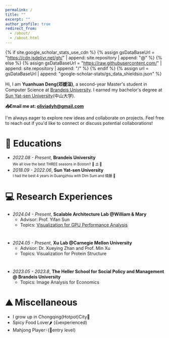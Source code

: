 ```yaml
---
permalink: /
title: ""
excerpt: ""
author_profile: true
redirect_from: 
  - /about/
  - /about.html
---
```


{% if site.google_scholar_stats_use_cdn %}
{% assign gsDataBaseUrl = "https://cdn.jsdelivr.net/gh/" | append: site.repository | append: "@" %}
{% else %}
{% assign gsDataBaseUrl = "https://raw.githubusercontent.com/" | append: site.repository | append: "/" %}
{% endif %}
{% assign url = gsDataBaseUrl | append: "google-scholar-stats/gs_data_shieldsio.json" %}

<span class='anchor' id='about-me'></span>
Hi, I am <strong>Yuanhuan Deng(邓媛洹)</strong>, a second-year Master's student in Computer Science at [Brandeis University](https://www.brandeis.edu/). I earned my bachelor's degree at [Sun Yat-sen University](https://www.sysu.edu.cn/)(中山大学).


<!-- <strong class="red-text">I am looking for 2025 Fall Phd position in related fields </strong> -->

<strong> 📥Email me at: [oliviadyh@gmail.com](oliviadyh@gmail.com)</strong>

I'm always eager to explore new ideas and collaborate on projects. Feel free to reach out if you'd like to connect or discuss potential collaborations!

<!-- My research interest includes data visualization and computational social science.  <a href=''>google scholar citations <strong><span id='total_cit'></span></strong></a> (You can also use google scholar badge <a href='https://scholar.google.com/citations?user=DhtAFkwAAAAJ'><img src="https://img.shields.io/endpoint?url={{ url | url_encode }}&logo=Google%20Scholar&labelColor=f6f6f6&color=9cf&style=flat&label=citations"></a>). -->

<!-- 
# 🔥 News
- *2024.08*: &nbsp;🎉🎉 My personal website launched :)

# 📝 Publications 

<div class='paper-box'><div class='paper-box-image'><div><div class="badge">CVPR 2016</div><img src='images/500x300.png' alt="sym" width="100%"></div></div>
<div class='paper-box-text' markdown="1">

[Deep Residual Learning for Image Recognition](https://openaccess.thecvf.com/content_cvpr_2016/papers/He_Deep_Residual_Learning_CVPR_2016_paper.pdf)

**Kaiming He**, Xiangyu Zhang, Shaoqing Ren, Jian Sun

[**Project**](https://scholar.google.com/citations?view_op=view_citation&hl=zh-CN&user=DhtAFkwAAAAJ&citation_for_view=DhtAFkwAAAAJ:ALROH1vI_8AC) <strong><span class='show_paper_citations' data='DhtAFkwAAAAJ:ALROH1vI_8AC'></span></strong>
- Lorem ipsum dolor sit amet, consectetur adipiscing elit. Vivamus ornare aliquet ipsum, ac tempus justo dapibus sit amet. 
</div>
</div> -->
<!-- 
- [Lorem ipsum dolor sit amet, consectetur adipiscing elit. Vivamus ornare aliquet ipsum, ac tempus justo dapibus sit amet](https://github.com), A, B, C, **CVPR 2020**

# 🎖 Honors and Awards
- *2021.10* Lorem ipsum dolor sit amet, consectetur adipiscing elit. Vivamus ornare aliquet ipsum, ac tempus justo dapibus sit amet. 
- *2021.09* Lorem ipsum dolor sit amet, consectetur adipiscing elit. Vivamus ornare aliquet ipsum, ac tempus justo dapibus sit amet.  -->
<span class='anchor' id='educations'></span>
# 📖 Educations
- *2022.08 - Present*, <strong>Brandeis University</strong><br>
  <span style="font-size: 0.8em;">We all love the best THREE seasons in Boston!! 🌼 ⛱️ 🍂</span>
- *2018.09 - 2022.06*, <strong>Sun Yat-sen University</strong><br>
  <span style="font-size: 0.8em;">I had the best 4 years in Guangzhou with Dim Sum and 燒臘 🥡</span>

<!-- # 💬 Invited Talks
- *2021.06*, Lorem ipsum dolor sit amet, consectetur adipiscing elit. Vivamus ornare aliquet ipsum, ac tempus justo dapibus sit amet. 
- *2021.03*, Lorem ipsum dolor sit amet, consectetur adipiscing elit. Vivamus ornare aliquet ipsum, ac tempus justo dapibus sit amet.  \| [\[video\]](https://github.com/) -->
<span class='anchor' id='research-experiences'></span>
# 💻 Research Experiences
- *2024.04 - Present*, <strong>Scalable Architecture Lab @William & Mary</strong>
  - Advisor: Prof. Yifan Sun
  - Topics: [Visualization for GPU Performance Analysis](https://github.com/sarchlab/akita)
      <div id="image-container" style="display: flex; align-items: center; justify-content: center; margin: 20px;">
    </div>
- *2024.05 - Present*, <strong>Xu Lab @Carnegie Mellon University</strong>
  - Advisor: Dr. Xueying Zhan and Prof. Min Xu
  - Topics: Visualization for Protein Structure
    <div id="image-container" style="display: flex; align-items: center; justify-content: center; margin: 20px;">
    </div>
- *2023.05 - 2023.8*, 
<strong>The Heller School for Social Policy and Management @ Brandeis University</strong>
  - Topics: Image Analysis for Economics

<span class='anchor' id='miscellaneous'></span>
# ⛰️ Miscellaneous
- I grow up in Chongqing(Hotpot)City🍲 
- Spicy Food Lover🌶️ (👍experienced)
- Mahjong Player🀄️(💪entry level)
